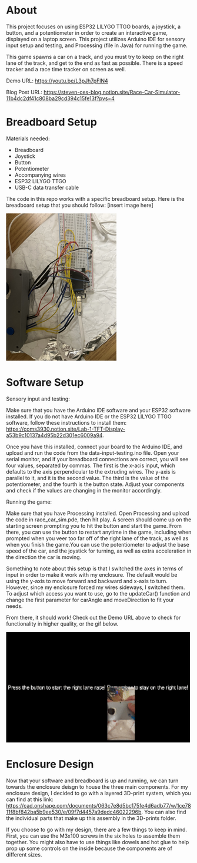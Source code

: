 # About

This project focuses on using ESP32 LILYGO TTGO boards, a joystick, a button, and a potentiometer in order to
create an interactive game, displayed on a laptop screen. This project utilizes Arduino IDE for sensory input
setup and testing, and Processing (file in Java) for running the game.

This game spawns a car on a track, and you must try to keep on the right lane of the track, and
get to the end as fast as possible. There is a speed tracker and a race time tracker on screen as well.

Demo URL: https://youtu.be/L3pJh7pFlN4

Blog Post URL: https://steven-ces-blog.notion.site/Race-Car-Simulator-11b4dc2df41c808ba29cd394c15fe13f?pvs=4

# Breadboard Setup

Materials needed:
<ul>
  <li>Breadboard</li>
  <li>Joystick</li>
  <li>Button</li>
  <li>Potentiometer</li>
  <li>Accompanying wires</li>
  <li>ESP32 LILYGO TTGO</li>
  <li>USB-C data transfer cable</li>
</ul>

The code in this repo works with a specific breadboard setup. Here is the breadboard setup that you should follow: [insert image here]

<a href="url"><img src="https://github.com/huangs-nyc/racing-sim-esp32/blob/main/media-folder/breadboard-setup.jpg" height="400" width="300"></a>

# Software Setup

Sensory input and testing:

Make sure that you have the Arduino IDE software and your ESP32 software installed. If you do not
have Arduino IDE or the ESP32 LILYGO TTGO software, follow these instructions to install them: https://coms3930.notion.site/Lab-1-TFT-Display-a53b9c10137a4d95b22d301ec6009a94.

Once you have this installed, connect your board to the Arduino IDE, and upload and run the code from the data-input-testing.ino file. Open your
serial monitor, and if your breadboard connections are correct, you will see four values, separated by commas. The first is the x-acis input, which
defaults to the axis perpendicular to the extruding wires. The y-axis is parallel to it, and it is the second value. The third is the value
of the potentiometer, and the fourth is the button state. Adjust your components and check if the values are changing in the monitor
accordingly.

Running the game:

Make sure that you have Processing installed. Open Processing and upload the code in race_car_sim.pde, then hit play. A screen should come up on 
the starting screen prompting you to hit the button and start the game. From there, you can use the button to restart anytime in the game, including 
when prompted when you veer too far off of the right lane of the track, as well as when you finish the game.You can use the potentiometer to
adjust the base speed of the car, and the joystick for turning, as well as extra acceleration in the direction the car is moving.

Something to note about this setup is that I switched the axes in terms of input in order to make it work with my enclosure. The default would be using the
y-axis to move forward and backward and x-axis to turn. However, since my enclosure forced my wires sideways, I switched them. To adjust which access you want to use,
go to the updateCar() function and change the first parameter for carAngle and moveDirection to fit your needs.

From there, it should work! Check out the Demo URL above to check for functionality in higher quality, or the gif below.

<a href="url"><img src="https://github.com/huangs-nyc/racing-sim-esp32/blob/main/media-folder/racing-sim-demo.gif" height="300" width="500"></a>

# Enclosure Design

Now that your software and breadboard is up and running, we can turn towards the enclosure deisgn to house the three main components. For my enclosure design,
I decided to go with a layered 3D-print system, which you can find at this link: https://cad.onshape.com/documents/063c7e8d5bc175fe4d6adb77/w/1ce7811f8bf842ba5b9ee530/e/09f7d4457a9dedc46022296b.
You can also find the individual parts that make up this assembly in the 3D-prints folder.

If you choose to go with my design, there are a few things to keep in mind. First, you can use the M3x100 screws in the six holes to assemble them together. You might also have to use
things like dowels and hot glue to help prop up some controls on the inside because the components are of different sizes.
